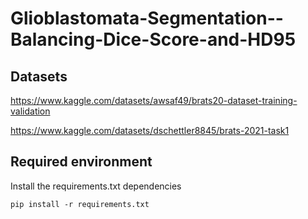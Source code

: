# Glioblastomata-Segmentation--Balancing-Dice-Score-and-HD95

## Datasets

https://www.kaggle.com/datasets/awsaf49/brats20-dataset-training-validation

https://www.kaggle.com/datasets/dschettler8845/brats-2021-task1


## Required environment


Install the requirements.txt dependencies

```
pip install -r requirements.txt
```

